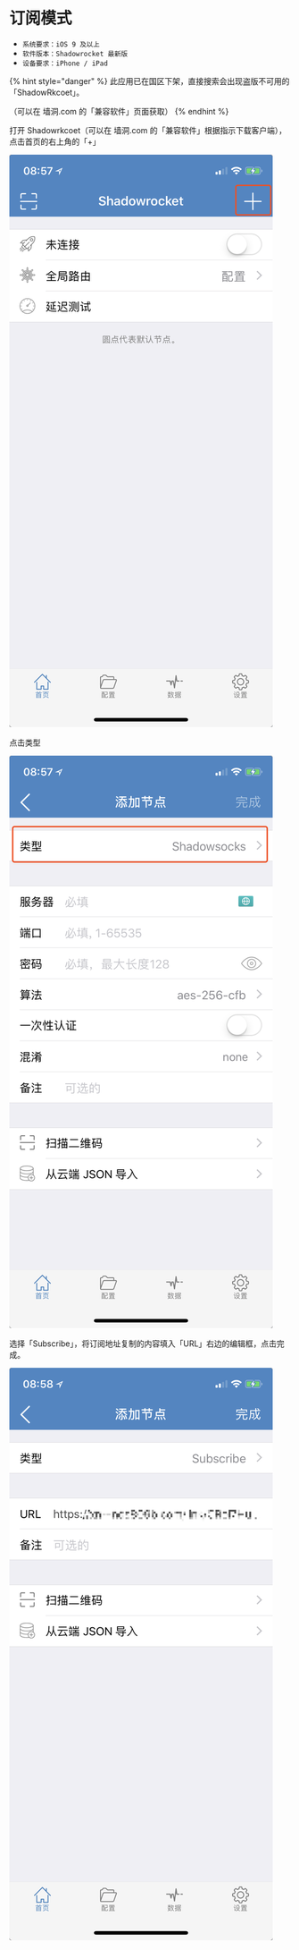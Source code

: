# 订阅模式

* `系统要求：iOS 9 及以上`
* `软件版本：Shadowrocket 最新版`
* `设备要求：iPhone / iPad`



{% hint style="danger" %}
此应用已在国区下架，直接搜索会出现盗版不可用的「ShadowRkcoet」。

（可以在 墙洞.com 的「兼容软件」页面获取）
{% endhint %}



打开 Shadowrkcoet（可以在 墙洞.com 的「兼容软件」根据指示下载客户端），点击首页的右上角的「+」

![](../../../../.gitbook/assets/image%20%284%29.png)

点击类型

![](../../../../.gitbook/assets/image%20%281%29.png)

选择「Subscribe」，将订阅地址复制的内容填入「URL」右边的编辑框，点击完成。

![](../../../../.gitbook/assets/image%20%2813%29.png)

